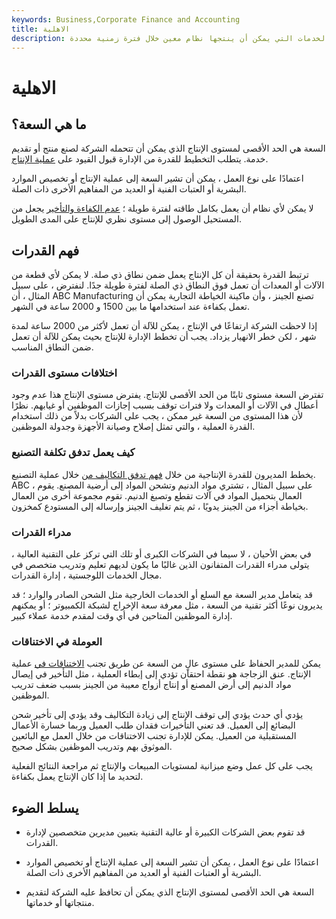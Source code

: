 ```yaml
---
keywords: Business,Corporate Finance and Accounting
title: الاهلية
description: السعة هي المستوى الأقصى لمخرجات السلع والخدمات التي يمكن أن ينتجها نظام معين خلال فترة زمنية محددة.
---
```


# الاهلية
## ما هي السعة؟

السعة هي الحد الأقصى لمستوى الإنتاج الذي يمكن أن تتحمله الشركة لصنع منتج أو تقديم خدمة. يتطلب التخطيط للقدرة من الإدارة قبول القيود على [عملية الإنتاج](/manufacturing-production).

اعتمادًا على نوع العمل ، يمكن أن تشير السعة إلى عملية الإنتاج أو تخصيص الموارد البشرية أو العتبات الفنية أو العديد من المفاهيم الأخرى ذات الصلة.

لا يمكن لأي نظام أن يعمل بكامل طاقته لفترة طويلة ؛ [عدم الكفاءة والتأخير](/excesscapacity) يجعل من المستحيل الوصول إلى مستوى نظري للإنتاج على المدى الطويل.

## فهم القدرات

ترتبط القدرة بحقيقة أن كل الإنتاج يعمل ضمن نطاق ذي صلة. لا يمكن لأي قطعة من الآلات أو المعدات أن تعمل فوق النطاق ذي الصلة لفترة طويلة جدًا. لنفترض ، على سبيل المثال ، أن ABC Manufacturing تصنع الجينز ، وأن ماكينة الخياطة التجارية يمكن أن تعمل بكفاءة عند استخدامها ما بين 1500 و 2000 ساعة في الشهر.

إذا لاحظت الشركة ارتفاعًا في الإنتاج ، يمكن للآلة أن تعمل لأكثر من 2000 ساعة لمدة شهر ، لكن خطر الانهيار يزداد. يجب أن تخطط الإدارة للإنتاج بحيث يمكن للآلة أن تعمل ضمن النطاق المناسب.

### اختلافات مستوى القدرات

تفترض السعة مستوى ثابتًا من الحد الأقصى للإنتاج. يفترض مستوى الإنتاج هذا عدم وجود أعطال في الآلات أو المعدات ولا فترات توقف بسبب إجازات الموظفين أو غيابهم. نظرًا لأن هذا المستوى من السعة غير ممكن ، يجب على الشركات بدلاً من ذلك استخدام القدرة العملية ، والتي تمثل إصلاح وصيانة الأجهزة وجدولة الموظفين.

### كيف يعمل تدفق تكلفة التصنيع

يخطط المديرون للقدرة الإنتاجية من خلال [فهم تدفق التكاليف من](/production-cost) خلال عملية التصنيع. ABC ، على سبيل المثال ، تشتري مواد الدنيم وتشحن المواد إلى أرضية المصنع. يقوم العمال بتحميل المواد في آلات تقطع وتصبغ الدنيم. تقوم مجموعة أخرى من العمال بخياطة أجزاء من الجينز يدويًا ، ثم يتم تغليف الجينز وإرساله إلى المستودع كمخزون.

### مدراء القدرات

في بعض الأحيان ، لا سيما في الشركات الكبرى أو تلك التي تركز على التقنية العالية ، يتولى مدراء القدرات المتفانون الذين غالبًا ما يكون لديهم تعليم وتدريب متخصص في مجال الخدمات اللوجستية ، إدارة القدرات.

قد يتعامل مدير السعة مع السلع أو الخدمات الخارجية مثل الشحن الصادر والوارد ؛ قد يديرون نوعًا أكثر تقنية من السعة ، مثل معرفة سعة الإخراج لشبكة الكمبيوتر ؛ أو يمكنهم إدارة الموظفين المتاحين في أي وقت لمقدم خدمة عملاء كبير.

### العوملة في الاختناقات

يمكن للمدير الحفاظ على مستوى عالٍ من السعة عن طريق تجنب [الاختناقات في](/bottleneck) عملية الإنتاج. عنق الزجاجة هو نقطة احتقان تؤدي إلى إبطاء العملية ، مثل التأخير في إيصال مواد الدنيم إلى أرض المصنع أو إنتاج أزواج معيبة من الجينز بسبب ضعف تدريب الموظفين.

يؤدي أي حدث يؤدي إلى توقف الإنتاج إلى زيادة التكاليف وقد يؤدي إلى تأخير شحن البضائع إلى العميل. قد تعني التأخيرات فقدان طلب العميل وربما خسارة الأعمال المستقبلية من العميل. يمكن للإدارة تجنب الاختناقات من خلال العمل مع البائعين الموثوق بهم وتدريب الموظفين بشكل صحيح.

يجب على كل عمل وضع ميزانية لمستويات المبيعات والإنتاج ثم مراجعة النتائج الفعلية لتحديد ما إذا كان الإنتاج يعمل بكفاءة.

## يسلط الضوء

- قد تقوم بعض الشركات الكبيرة أو عالية التقنية بتعيين مديرين متخصصين لإدارة القدرات.

- اعتمادًا على نوع العمل ، يمكن أن تشير السعة إلى عملية الإنتاج أو تخصيص الموارد البشرية أو العتبات الفنية أو العديد من المفاهيم الأخرى ذات الصلة.

- السعة هي الحد الأقصى لمستوى الإنتاج الذي يمكن أن تحافظ عليه الشركة لتقديم منتجاتها أو خدماتها.

